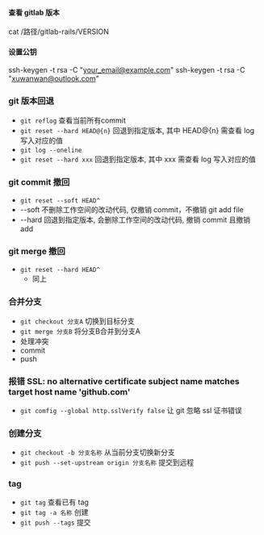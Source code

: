 #### 查看 gitlab 版本
  cat /路径/gitlab-rails/VERSION

#### 设置公钥
ssh-keygen -t rsa -C "your_email@example.com"
ssh-keygen -t rsa -C "xuwanwan@outlook.com"

### git 版本回退
 - ``` git reflog ``` 查看当前所有commit
 - ``` git reset --hard HEAD@{n} ``` 回退到指定版本, 其中 HEAD@{n} 需查看 log 写入对应的值
 - ``` git log --oneline ```
 - ``` git reset --hard xxx ``` 回退到指定版本, 其中 xxx 需查看 log 写入对应的值

### git commit 撤回
 - ``` git reset --soft HEAD^ ```
  - --soft 不删除工作空间的改动代码, 仅撤销 commit，不撤销 git add file
  - --hard 回退到指定版本, 会删除工作空间的改动代码, 撤销 commit 且撤销 add

### git merge 撤回
  - ``` git reset --hard HEAD^ ```
    - 同上

### 合并分支
  - ``` git checkout 分支A ``` 切换到目标分支
  - ``` git merge 分支B ``` 将分支B合并到分支A
  - 处理冲突
  - commit
  - push

### 报错 SSL: no alternative certificate subject name matches target host name 'github.com'
  - ``` git comfig --global http.sslVerify false ``` 让 git 忽略 ssl 证书错误

### 创建分支
  - ``` git checkout -b 分支名称 ``` 从当前分支切换新分支
  - ``` git push --set-upstream origin 分支名称 ``` 提交到远程

### tag
  - ``` git tag ``` 查看已有 tag
  - ``` git tag -a 名称 ``` 创建
  - ``` git push --tags ``` 提交
